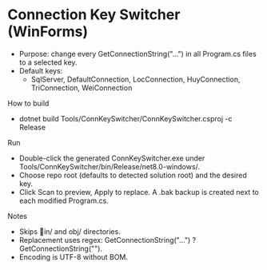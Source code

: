 # Connection Key Switcher (WinForms)

- Purpose: change every GetConnectionString("...") in all Program.cs files to a selected key.
- Default keys:
  - SqlServer, DefaultConnection, LocConnection, HuyConnection, TriConnection, WeiConnection

How to build
- dotnet build Tools/ConnKeySwitcher/ConnKeySwitcher.csproj -c Release

Run
- Double-click the generated ConnKeySwitcher.exe under Tools/ConnKeySwitcher/bin/Release/net8.0-windows/.
- Choose repo root (defaults to detected solution root) and the desired key.
- Click Scan to preview, Apply to replace. A .bak backup is created next to each modified Program.cs.

Notes
- Skips in/ and obj/ directories.
- Replacement uses regex: GetConnectionString("...") ? GetConnectionString("<chosen>").
- Encoding is UTF-8 without BOM.
